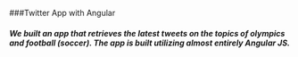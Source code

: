 ###Twitter App with Angular

##### We built an app that retrieves the latest tweets on the topics of olympics and football (soccer). The app is built utilizing almost entirely Angular JS. 